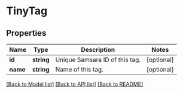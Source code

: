 # TinyTag

## Properties
Name | Type | Description | Notes
------------ | ------------- | ------------- | -------------
**id** | **string** | Unique Samsara ID of this tag. | [optional] 
**name** | **string** | Name of this tag. | [optional] 

[[Back to Model list]](../README.md#documentation-for-models) [[Back to API list]](../README.md#documentation-for-api-endpoints) [[Back to README]](../README.md)


